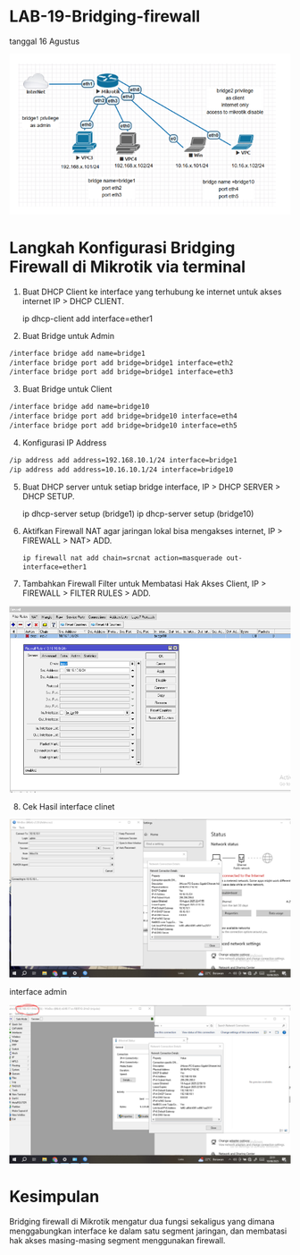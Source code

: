 # LAB-19-Bridging-firewall
tanggal 16 Agustus 

![p](LLLLLLLLLLLLLLLLLLLLL.PNG)

# Langkah Konfigurasi Bridging Firewall di Mikrotik via terminal 

1. Buat DHCP Client ke interface yang terhubung ke internet untuk akses internet
   IP > DHCP CLIENT.

     ip dhcp-client add interface=ether1  

2. Buat Bridge untuk Admin

```bash
/interface bridge add name=bridge1
/interface bridge port add bridge=bridge1 interface=eth2
/interface bridge port add bridge=bridge1 interface=eth3
```

3. Buat Bridge untuk Client

```bash
/interface bridge add name=bridge10
/interface bridge port add bridge=bridge10 interface=eth4
/interface bridge port add bridge=bridge10 interface=eth5
```

4. Konfigurasi IP Address 

```bash
/ip address add address=192.168.10.1/24 interface=bridge1
/ip address add address=10.16.10.1/24 interface=bridge10
```
5. Buat DHCP server untuk setiap bridge interface, IP > DHCP SERVER > DHCP SETUP.

    ip dhcp-server setup (bridge1)
   ip dhcp-server setup (bridge10)

6. Aktifkan Firewall NAT agar jaringan lokal bisa mengakses internet, IP > FIREWALL > NAT> ADD.

       ip firewall nat add chain=srcnat action=masquerade out-interface=ether1
  
7. Tambahkan Firewall Filter untuk Membatasi Hak Akses Client,
   IP > FIREWALL > FILTER RULES > ADD.

![m](klkl.PNG)

8. Cek Hasil
   interface clinet

![m](wer.PNG)

   interface admin

![m](zaawer.PNG)

# Kesimpulan

Bridging firewall di Mikrotik mengatur dua fungsi sekaligus yang dimana menggabungkan
interface ke dalam satu segment jaringan, dan membatasi 
hak akses masing-masing segment menggunakan firewall.
